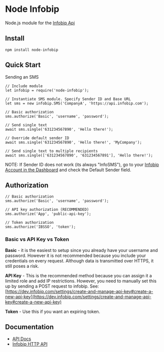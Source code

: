 # Node Infobip
Node.js module for the [Infobip Api](https://dev.infobip.com/getting-started)

## Install

`npm install node-infobip`


## Quick Start

Sending an SMS

    // Include module
    let infobip = require('node-infobip');

    // Instantiate SMS module. Specify Sender ID and Base URL
    let sms = new infobip.SMS('CompanyA', 'https://api.infobip.com');

    // Basic authorization
    sms.authorize('Basic', 'username', 'password');

    // Send single text
    await sms.single('631234567890', 'Hello there!');

    // Override default sender ID
    await sms.single('631234567890', 'Hello there!', 'MyCompany');

    // Send single text to multiple recipients
    await sms.single(['631234567890', '631234567891'], 'Hello there!');

NOTE: If Sender ID does not work (its always "InfoSMS"), go to your [Infobip Account in the Dashboard](https://portal.infobip.com/settings/my-account) and check the Default Sender field.
## Authorization

    // Basic authorization
    sms.authorize('Basic', 'username', 'password');

    // API key authorization (RECOMMENDED)
    sms.authorize('App', 'public-api-key');

    // Token authorization
    sms.authorize('IBSSO', 'token');

### Basic vs API Key vs Token

**Basic** - it is the easiest to setup since you already have your username and password. However it is not recommended because you include your credentials on every request. Although data is transmitted over HTTPS, it still poses a risk.

**API Key** - This is the recommended method because you can assign it a limited role and add IP restrictions. However, you need to manually set this up by sending a POST request to infobip. See:  [https://dev.infobip.com/settings/create-and-manage-api-key#create-a-new-api-key](https://dev.infobip.com/settings/create-and-manage-api-key#create-a-new-api-key)

**Token** - Use this if you want an expiring token. 


## Documentation
* [API Docs](docs/api/index.html)
* [Infobip HTTP API](https://dev.infobip.com/getting-started)
